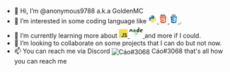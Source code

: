 - 👋 Hi, I’m @anonymous9788 a.k.a GoldenMC
- 👀 I’m interested in some coding language like <a href="https://www.python.org" target="_blank"> <img src="https://raw.githubusercontent.com/devicons/devicon/master/icons/python/python-original.svg" alt="python" width="20" height="20"/> </a> <a href="https://www.w3.org/html/" target="_blank"> <img src="https://raw.githubusercontent.com/devicons/devicon/master/icons/html5/html5-original-wordmark.svg" alt="html5" width="20" height="20"/> </a> </a> <a href="https://www.w3schools.com/css/" target="_blank"> <img src="https://raw.githubusercontent.com/devicons/devicon/master/icons/css3/css3-original-wordmark.svg" alt="css3" width="20" height="20"/> </a>.
- 🌱 I’m currently learning more about <a href="https://developer.mozilla.org/en-US/docs/Web/JavaScript" target="_blank"> <img src="https://raw.githubusercontent.com/devicons/devicon/master/icons/javascript/javascript-original.svg" alt="javascript" width="20" height="20"/> </a> <a href="https://nodejs.org" target="_blank"> <img src="https://raw.githubusercontent.com/devicons/devicon/master/icons/nodejs/nodejs-original-wordmark.svg" alt="nodejs" width="30" height="30"/> </a> and more if I could.
- 💞️ I’m looking to collaborate on some projects that I can do but not now.
- 📫 You can reach me via Discord <img align="center" src="https://cdn.jsdelivr.net/npm/simple-icons@3.0.1/icons/discord.svg" alt="Cáo#3068" height="20" width="20" /></a>
Cáo#3068</img> that's all how you can reach me
<!---
anonymous9788/anonymous9788 is a ✨ special ✨ repository because its `README.md` (this file) appears on your GitHub profile.
You can click the Preview link to take a look at your changes.
--->
